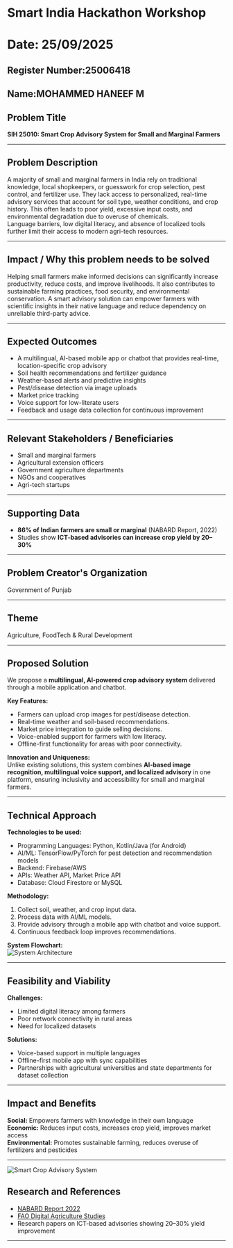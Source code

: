 # Smart India Hackathon Workshop
# Date: 25/09/2025
## Register Number:25006418
## Name:MOHAMMED HANEEF M
## Problem Title
**SIH 25010: Smart Crop Advisory System for Small and Marginal Farmers**

---

## Problem Description
A majority of small and marginal farmers in India rely on traditional knowledge, local shopkeepers, or guesswork for crop selection, pest control, and fertilizer use. They lack access to personalized, real-time advisory services that account for soil type, weather conditions, and crop history. This often leads to poor yield, excessive input costs, and environmental degradation due to overuse of chemicals.  
Language barriers, low digital literacy, and absence of localized tools further limit their access to modern agri-tech resources.

---

## Impact / Why this problem needs to be solved
Helping small farmers make informed decisions can significantly increase productivity, reduce costs, and improve livelihoods. It also contributes to sustainable farming practices, food security, and environmental conservation. A smart advisory solution can empower farmers with scientific insights in their native language and reduce dependency on unreliable third-party advice.

---

## Expected Outcomes
- A multilingual, AI-based mobile app or chatbot that provides real-time, location-specific crop advisory  
- Soil health recommendations and fertilizer guidance  
- Weather-based alerts and predictive insights  
- Pest/disease detection via image uploads  
- Market price tracking  
- Voice support for low-literate users  
- Feedback and usage data collection for continuous improvement  

---

## Relevant Stakeholders / Beneficiaries
- Small and marginal farmers  
- Agricultural extension officers  
- Government agriculture departments  
- NGOs and cooperatives  
- Agri-tech startups  

---

## Supporting Data
- **86% of Indian farmers are small or marginal** (NABARD Report, 2022)  
- Studies show **ICT-based advisories can increase crop yield by 20–30%**  

---

## Problem Creator's Organization
Government of Punjab  

---

## Theme
Agriculture, FoodTech & Rural Development  

---

## Proposed Solution
We propose a **multilingual, AI-powered crop advisory system** delivered through a mobile application and chatbot.  

**Key Features:**
- Farmers can upload crop images for pest/disease detection.  
- Real-time weather and soil-based recommendations.  
- Market price integration to guide selling decisions.  
- Voice-enabled support for farmers with low literacy.  
- Offline-first functionality for areas with poor connectivity.  

**Innovation and Uniqueness:**  
Unlike existing solutions, this system combines **AI-based image recognition, multilingual voice support, and localized advisory** in one platform, ensuring inclusivity and accessibility for small and marginal farmers.

---

## Technical Approach
**Technologies to be used:**  
- Programming Languages: Python, Kotlin/Java (for Android)  
- AI/ML: TensorFlow/PyTorch for pest detection and recommendation models  
- Backend: Firebase/AWS  
- APIs: Weather API, Market Price API  
- Database: Cloud Firestore or MySQL  

**Methodology:**  
1. Collect soil, weather, and crop input data.  
2. Process data with AI/ML models.  
3. Provide advisory through a mobile app with chatbot and voice support.  
4. Continuous feedback loop improves recommendations.  

**System Flowchart:**  
![System Architecture](./images/architecture.png)

---

## Feasibility and Viability
**Challenges:**  
- Limited digital literacy among farmers  
- Poor network connectivity in rural areas  
- Need for localized datasets  

**Solutions:**  
- Voice-based support in multiple languages  
- Offline-first mobile app with sync capabilities  
- Partnerships with agricultural universities and state departments for dataset collection  

---

## Impact and Benefits
**Social:** Empowers farmers with knowledge in their own language  
**Economic:** Reduces input costs, increases crop yield, improves market access  
**Environmental:** Promotes sustainable farming, reduces overuse of fertilizers and pesticides  

---
![Smart Crop Advisory System](images/architecture.png)

## Research and References
- [NABARD Report 2022](https://www.nabard.org/)  
- [FAO Digital Agriculture Studies](https://www.fao.org/digital-agriculture/en/)  
- Research papers on ICT-based advisories showing 20–30% yield improvement  

---
